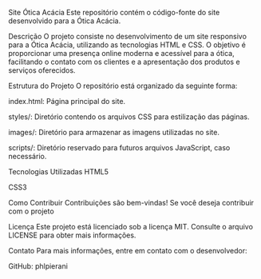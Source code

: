 Site Ótica Acácia​
Este repositório contém o código-fonte do site desenvolvido para a Ótica Acácia.​

Descrição
O projeto consiste no desenvolvimento de um site responsivo para a Ótica Acácia, utilizando as tecnologias HTML e CSS. O objetivo é proporcionar uma presença online moderna e acessível para a ótica, facilitando o contato com os clientes e a apresentação dos produtos e serviços oferecidos.​

Estrutura do Projeto
O repositório está organizado da seguinte forma:​

index.html: Página principal do site.​

styles/: Diretório contendo os arquivos CSS para estilização das páginas.​

images/: Diretório para armazenar as imagens utilizadas no site.​

scripts/: Diretório reservado para futuros arquivos JavaScript, caso necessário.​

Tecnologias Utilizadas
HTML5​

CSS3​

Como Contribuir
Contribuições são bem-vindas! Se você deseja contribuir com o projeto

Licença
Este projeto está licenciado sob a licença MIT. Consulte o arquivo LICENSE para obter mais informações.​

Contato
Para mais informações, entre em contato com o desenvolvedor:​

GitHub: phlpierani

